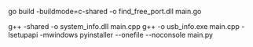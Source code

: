 go build -buildmode=c-shared -o find_free_port.dll main.go

g++ -shared -o system_info.dll main.cpp
g++ -o usb_info.exe main.cpp -lsetupapi -mwindows
pyinstaller --onefile --noconsole main.py